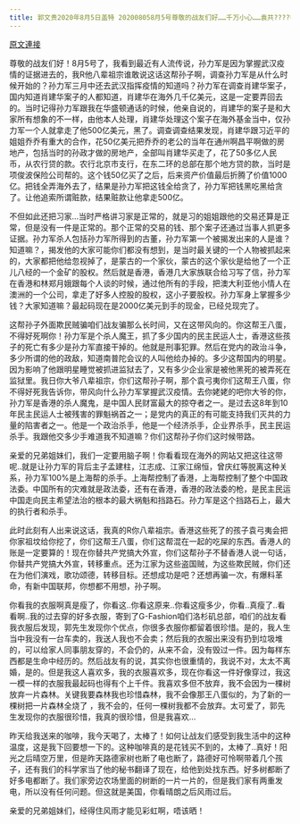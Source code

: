 ```yaml
---
title: 郭文贵2020年8月5日盖特 202008058月5号尊敬的战友们好……千万小心……袁共????等欺民贼一起……再次的配合中共搞大外宣……转移重要的共产党犯罪重点
---
```


[原文連接](https://gnews.org/ThreadView/53482005)

尊敬的战友们好！8月5号了，我看到最近有人流传说，孙力军是因为掌握武汉疫情的证据进去的，我R他八辈祖宗谁敢说这话这帮孙子啊，调查孙力军是从什么时候开始的？孙力军三月中还去武汉指挥疫情的知道吗？孙力军在调查肖建华案子，国内知道肖建华案子的人都知道，肖建华在海外几千亿美元，这是一定要弄回去的。当时记得孙力军跟我在华盛顿通话的时候，他亲自说的，肖建华的案子是和大家所有想象的不一样，由他本人处理，肖建华处理这个案子在海外基金当中，仅孙力军一个人就拿走了他500亿美元，黑了。调查调查结果发现，肖建华跟习近平的姐姐乔乔有重大的合作，花50亿美元把乔乔的老公的当年在通州啊昌平啊做的房地产，包括当时的孙政才做的房地产，全部叫肖建华买走了，花了50多亿人民币，从农行贷的款。农行北京市支行，在东二环的总部在那个地方贷的款，当时是项俊波保险公司帮的。这个钱50亿买了之后，后来资产价值最后折腾了价值1000亿。把钱全弄海外去了，结果是孙力军把这钱全给贪了，孙力军把钱黑吃黑给贪了。让他追索所谓赃款，结果赃款让他拿走500亿。


不但如此还把习家…当时严格讲习家是正常的，就是习的姐姐跟他的交易还算是正常，但是没有一件是正常的。那个正常的交易的钱、那个案子还通过当事人抓更多证据。孙力军杀人包括孙力军所得到的古董，孙力军第一个被揭发出来的人是谁？知道嘛？，揭发他的大家可能你们都没有想到，是当时最关键的一个人物被抓起来的，大家都把他给忽视掉了，是蒙古的一个家伙，蒙古的这个家伙是给他了一个正儿八经的一个金矿的股权。然后就是香港，香港几大家族联合给习写了信，孙力军在香港和林郑月娥跟每个人谈的时候，通过他所有的手段，把澳大利亚他小情人在澳洲的一个公司，拿走了好多人控股的股权，这小子要股权。孙力军身上掌握多少钱？大家知道嘛？最起码现在是2000亿美元到手的现金，已经兑现完了。


这帮孙子外面欺民贼骗咱们战友骗那么长时间，又在这带风向的。你这帮王八蛋，不得好死啊你！孙力军是个杀人魔王，抓了多少国内的民主民运人士，香港这些孩子的死亡有多少是孙力军直接干掉的。他就是刑事犯罪。然后在党内的政治斗争，多少所谓的他的政敌，知道南普陀会议的人叫他给办掉的。多少这帮国内的明星。因为影响了他跟明星睡觉被抓进监狱去了，又有多少企业家是被他黑死的被弄死在监狱里。我日你大爷八辈祖宗，你们这帮孙子啊，那个袁弓夷你们这帮王八蛋，你不得好死我告诉你，带风向什么孙力军掌握武汉疫情。去你姥姥的吧你大爷的你，孙力军是香港的杀人魔鬼，是中国人民财富最大的掠夺者之一。是过去这8年到10年民主民运人士被残害的罪魁祸首之一；是党内的真正的有可能支持我们灭共的力量的陷害者之一。他是一个政治杀手，他是一个经济杀手，企业界杀手，民主民运杀手。我跟他交多少手难道我不知道嘛？你们这帮孙子你们这时候带路。


亲爱的兄弟姐妹们，我们一定要用脑子啊！你看看现在海外的网站又把这往这带呢..就是让孙力军的背后主子孟建柱，江志成、江家江绵恒，曾庆红等脱离这种关系，孙力军100%是上海帮的杀手。上海帮控制了香港，上海帮控制了整个中国政法委。中国所有的灾难就是政法委，还有在香港，香港的政法委的枪，是民主民运中国走向民主希望法治的根本的最大祸魁和挡路石。孙力军是这个挡路石上，最大的执行者和杀手。


此时此刻有人出来说这话，我真的R你八辈祖宗。香港这些死了的孩子袁弓夷会把你家祖坟给你挖了，你们这帮王八蛋，你们这帮混在一起的吃屎的东西。香港人的账是一定要算的！现在你替共产党搞大外宣，你们这帮孙子不替香港人说一句话，你替共产党搞大外宣，转移重点。还为江家为这些盗国贼，为这些欺民贼，你们还在为他们演戏，歌功颂德，转移目标。还想成功是吧？还想再骗一次，有爆料革命，有新中国联邦，你想都不用想，孙子啊。


你看我的衣服啊真是瘦了，你看这..你看这原来..你看这瘦多少，你看..真瘦了..看看啊..我的过去穿的好多衣服，寄到了G-Fashion咱们洛杉矶总部，咱们的战友看我衣服后发现，郭先生发现你个优点，你很多衣服你都留着很珍惜。是的，我人生当中我没有一台车卖的，我送人我也不会卖；然后我的衣服出来没有扔到垃圾堆的，可以给家人同事朋友穿的，不会仍的，从来不会，没有毁过一件。因为每样东西都是生命中经历的。然后战友有的说，其实你也很重情的，我说不对，太太不离婚，是的。但是我这人喜欢多，我的衣服喜欢多，现在你看这一件好像穿过，我这一模一样的衣服我最起码也得有个上千件。我喜欢多但不放弃，我不会因为一棵树放弃一片森林。关键我要森林我也珍惜森林，我不会像那王八蛋似的，为了新的一棵树把一片森林全烧了 ，我不会的，任何一棵树我都不会放弃。太可爱了，郭先生发现你的衣服很珍惜，我真的很珍惜，但是我喜欢…


昨天给我送来的咖啡，我今天喝了，太棒了！如何让战友们感受到我生活中的这种温度，这是我下回要想一下的。这种咖啡真的是花钱买不到的，太棒了..真好！阳光之后晴空万里，但是昨天路德家树也断了电也断了，路德好可怜啊带着几个孩子，还有我们的科学家当了他的秘书翻译了现在，给他到处找东西。好多树都断了好多电都断了。我们家旁边农场里面的树断的一片一片的，但是我们家有两重发电，所以没有任何问题。但这就是美国，你看晴朗之后风雨过后。


亲爱的兄弟姐妹们，经得住风雨才能见彩虹啊，唔该晒！
